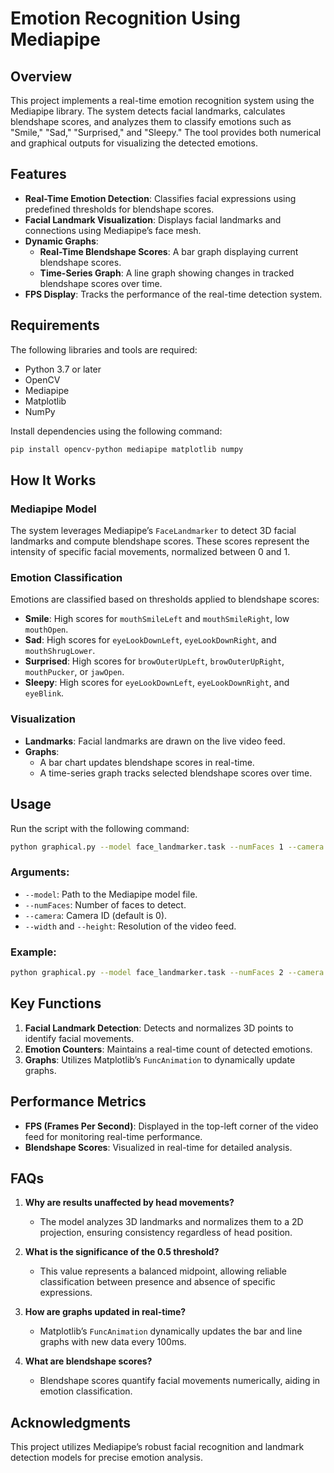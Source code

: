 # Emotion Recognition Using Mediapipe

## Overview
This project implements a real-time emotion recognition system using the Mediapipe library. The system detects facial landmarks, calculates blendshape scores, and analyzes them to classify emotions such as "Smile," "Sad," "Surprised," and "Sleepy." The tool provides both numerical and graphical outputs for visualizing the detected emotions.

## Features
- **Real-Time Emotion Detection**: Classifies facial expressions using predefined thresholds for blendshape scores.
- **Facial Landmark Visualization**: Displays facial landmarks and connections using Mediapipe’s face mesh.
- **Dynamic Graphs**:
  - **Real-Time Blendshape Scores**: A bar graph displaying current blendshape scores.
  - **Time-Series Graph**: A line graph showing changes in tracked blendshape scores over time.
- **FPS Display**: Tracks the performance of the real-time detection system.

## Requirements
The following libraries and tools are required:
- Python 3.7 or later
- OpenCV
- Mediapipe
- Matplotlib
- NumPy

Install dependencies using the following command:
```bash
pip install opencv-python mediapipe matplotlib numpy
```

## How It Works
### Mediapipe Model
The system leverages Mediapipe’s `FaceLandmarker` to detect 3D facial landmarks and compute blendshape scores. These scores represent the intensity of specific facial movements, normalized between 0 and 1.

### Emotion Classification
Emotions are classified based on thresholds applied to blendshape scores:
- **Smile**: High scores for `mouthSmileLeft` and `mouthSmileRight`, low `mouthOpen`.
- **Sad**: High scores for `eyeLookDownLeft`, `eyeLookDownRight`, and `mouthShrugLower`.
- **Surprised**: High scores for `browOuterUpLeft`, `browOuterUpRight`, `mouthPucker`, or `jawOpen`.
- **Sleepy**: High scores for `eyeLookDownLeft`, `eyeLookDownRight`, and `eyeBlink`.

### Visualization
- **Landmarks**: Facial landmarks are drawn on the live video feed.
- **Graphs**:
  - A bar chart updates blendshape scores in real-time.
  - A time-series graph tracks selected blendshape scores over time.

## Usage
Run the script with the following command:
```bash
python graphical.py --model face_landmarker.task --numFaces 1 --camera 0 --width 640 --height 480
```
### Arguments:
- `--model`: Path to the Mediapipe model file.
- `--numFaces`: Number of faces to detect.
- `--camera`: Camera ID (default is 0).
- `--width` and `--height`: Resolution of the video feed.

### Example:
```bash
python graphical.py --model face_landmarker.task --numFaces 2 --camera 1 --width 1280 --height 720
```

## Key Functions
1. **Facial Landmark Detection**: Detects and normalizes 3D points to identify facial movements.
2. **Emotion Counters**: Maintains a real-time count of detected emotions.
3. **Graphs**: Utilizes Matplotlib’s `FuncAnimation` to dynamically update graphs.

## Performance Metrics
- **FPS (Frames Per Second)**: Displayed in the top-left corner of the video feed for monitoring real-time performance.
- **Blendshape Scores**: Visualized in real-time for detailed analysis.

## FAQs
1. **Why are results unaffected by head movements?**
   - The model analyzes 3D landmarks and normalizes them to a 2D projection, ensuring consistency regardless of head position.

2. **What is the significance of the 0.5 threshold?**
   - This value represents a balanced midpoint, allowing reliable classification between presence and absence of specific expressions.

3. **How are graphs updated in real-time?**
   - Matplotlib’s `FuncAnimation` dynamically updates the bar and line graphs with new data every 100ms.

4. **What are blendshape scores?**
   - Blendshape scores quantify facial movements numerically, aiding in emotion classification.

## Acknowledgments
This project utilizes Mediapipe’s robust facial recognition and landmark detection models for precise emotion analysis.

